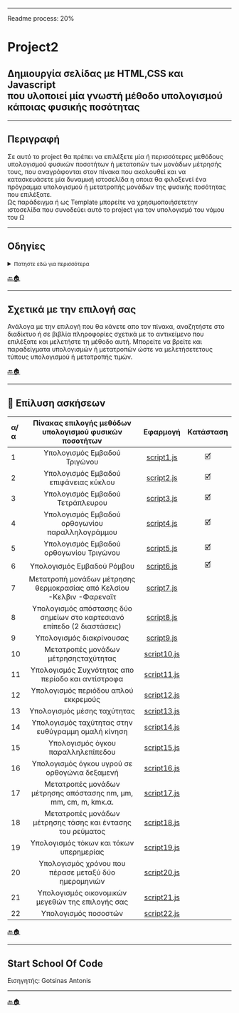 --------------------------------------------------------------------------------------------------------------
Readme process: 20%

# Project2 #
## Δημιουργία σελίδας με HTML,CSS και Javascript <br/> που υλοποιεί μία γνωστή μέθοδο υπολογισμού κάποιας φυσικής ποσότητας ##


----------------------------------------------------------------------------------------------------------------

## Περιγραφή ## 

Σε αυτό το project θα πρέπει να επιλέξετε μία ή περισσότερες μεθόδους υπολογισμού φυσικών ποσοτήτων ή μετατοπών των μονάδων μέτρησής τους, 
που αναγράφονται στον πίνακα που ακολουθεί και να κατασκευάσετε μία δυναμική ιστοσελίδα η οποια θα φιλοξενεί ένα πρόγραμμα υπολογισμού ή μετατροπής 
μονάδων της φυσικής ποσότητας που επιλέξατε.<br/>
Ως παράδειγμα ή ως Template μπορείτε να χρησιμοποιήσετετην ιστοσελίδα που συνοδεύει αυτό το project για  τον υπολογισμό του νόμου του Ω

----------------------------------------------------------------------------------------------------------------

## Οδηγίες ##

<details>
<summary> <small>Πατηστε εδώ για περισσότερα</small></summary>

1. Για την φυσική ποσότητα που θα επιλέξετε πρέπει να δημιουργήσετε ένα αρχείο javascript με  κατάληξη .js <br/>
και  μέσα  σε  αυτό να  υλοποιήσετε  μία  συνάρτηση υπολογισμού ή μετατροπής μονάδωναυτής της φυσικής ποσότητας<br/>
η οποία θα δέχεται παραμέτρους γνωστών μεταβλητών και θα επιστρέφει το αποτέλεσμα του υπολογισμού ή της μετατροπής. <br/>
Το όνομα του αρχείου είναι δική σας επιλογή.

2. Για το αρχείο που περιέχει τις συναρτήσεις να δημιουργήσετε ένα αρχείο κειμένου ή άλλης μορφής της επιλογής σας <br/>
μέσα στο οποίο θα γράψετε ένα reference της συνάρτησης  ή  των  συναρτήσεων  που  υλοποιήσατε  μέσα  στο  αρχείο js. <br/>
Χρησιμοποιήστε το αρχείο OhmsReference.txt που συνοδεύει το παράδειγμα με το νόμο του Ωμ <br/>
για να πάρετε μία ιδέα πως πρεπει να δημιουργήσετε αυτό το reference.<br/>

3. Η ιστοσελίδασας που θα φιλοξενήσει το πρόγραμμα υπολογισμού της φυσικής ποσότητας πουεπιλέξατε θα πρέπει να έχει ένα γραφικό περιβάλλον διεπαφής 
με το χρήστη μέσω του οποίου αυτός θα μπορεί να εισαγάγει τις γνωστές τιμές των παραμέτρων που θα λάβουν μέρος στη συνάρτηση υπολογισμού ή μετατροπής 
και με το πάτημα κάποιου πλήκτρου να εκτελείται ο υπολογισμός και το αποτέλεσμα να εμφανίζεται σε κάποιο στοιχείο της επιλογής σας.<br/> 
Πάρτε ως παράδειγμα τη σελίδα index.htmlπουσυνοδεύει το παράδειγμα με το νόμο του Ωμ.<br/>
***ΜΗΝ ΞΕΧΑΣΕΤΕ*** να γράψετε ένα μικρό κομμάτι θεωρίας που σχετίζεται με τους τύπους και τις τεχνικές που χρησιμοποιήσατε.

4. Η μορφοποίηση cssκαι ο σχηματισμός της σελίδας σας είναι καθαρά δική σας επιλογή απλά προσπαθήστε να κάνετε τη σελίδα σας όσο πιο λειτουργική και ευπαρουσίαστη μπορείτε.


| α/α | Πίνακας επιλογής μεθόδων υπολογισμού φυσικών ποσοτήτων  | Εφαρμογή | 
| :--- | :---: | :---: | 
| 1 | Υπολογισμός Εμβαδού Τριγώνου | [script1.js](#script1) |
| 2 | Υπολογισμός Εμβαδού επιφάνειας κύκλου | [script2.js](#script2) |
| 3 | Υπολογισμός Εμβαδού Τετράπλευρου | [script3.js](#script3) |
| 4 | Υπολογισμός Εμβαδού ορθογωνίου παραλληλογράμμου | [script4.js](#script4) |
| 5 | Υπολογισμός Εμβαδού ορθογωνίου Τριγώνου | [script5.js](#script5) |
| 6 | Υπολογισμός Εμβαδού Ρόμβου | [script6.js](#script6) |
| 7 | Μετατροπή μονάδων μέτρησης θερμοκρασίας από Κελσίου -Κελβιν -Φαρεναϊτ | [script7.js](#script7) |
| 8 | Υπολογισμός απόστασης δύο σημείων στο καρτεσιανό επίπεδο (2 διαστάσεις) | [script8.js](#script8) |
| 9 | Υπολογισμός διακρίνουσας | [script9.js](#script9) |
| 10 | Μετατροπές μονάδων μέτρησηςταχύτητας | [script10.js](#script10) |
| 11 | Υπολογισμός Συχνότητας απο περίοδο και αντίστροφα | [script11.js](#script1) |
| 12 | Υπολογισμός περιόδου απλού εκκρεμούς | [script12.js](#script12) |
| 13 | Υπολογισμός μέσης ταχύτητας | [script13.js](#script13) |
| 14 | Υπολογισμός ταχύτητας στην ευθύγραμμη ομαλή κίνηση | [script14.js](#script14) |
| 15 | Υπολογισμός όγκου παραλληλεπίπεδου | [script15.js](#script15) |
| 16 | Υπολογισμός όγκου υγρού σε ορθογώνια δεξαμενή | [script16.js](#script16) |
| 17 | Μετατροπές μονάδων μέτρησης απόστασης nm, μm, mm, cm, m, kmκ.α. | [script17.js](#script17) |
| 18 | Μετατροπές μονάδων μέτρησης τάσης και έντασης του ρεύματος | [script18.js](#script18) |
| 19 | Υπολογισμός τόκων και τόκων υπερημερίας | [script19.js](#script19) |
| 20 | Υπολογισμός χρόνου που πέρασε μεταξύ δύο ημερομηνιών | [script20.js](#script20) |
| 21 | Υπολογισμός οικονομικών μεγεθών της επιλογής σας  | [script21.js](#script21) |
| 22 | Υπολογισμός ποσοστών  | [script22.js](#script1) |

#### Επιλέξτε το δικό σας υπολογισμό ή μετατροπή μονάδων που μπορεί να γνωρίζεται από τις σπουδές σας αλλιώς αναζητήστε στο διαδίκτυο διάφορα είδη υπολογισμών και μετατροπών που θα μπορούσατε να τα εφαρμόσετε σε αυτό το project


</details>




[🔙🏠](#project2)

----------------------------------------------------------------------------------------------------------------

## Σχετικά με την επιλογή σας ##

Ανάλογα με την επιλογή που θα κάνετε απο τον πίνακα, αναζητήστε στο διαδίκτυο ή σε βιβλία πληροφορίες σχετικά με το αντικείμενο που επιλέξατε 
και μελετήστε τη μέθοδο αυτή. Μπορείτε να βρείτε και παραδείγματα υπολογισμών ή μετατροπών ώστε να μελετήσετετους τύπους υπολογισμού ή μετατροπής τιμών.

[🔙🏠](#project2)

----------------------------------------------------------------------------------------------------------------

## 🧮 Επίλυση ασκήσεων ##

| α/α | Πίνακας επιλογής μεθόδων υπολογισμού φυσικών ποσοτήτων  | Εφαρμογή | Κατάσταση |
| :--- | :---: | :---: | :---: |
| 1 | Υπολογισμός Εμβαδού Τριγώνου | [script1.js](#script1) | 🗹 |
| 2 | Υπολογισμός Εμβαδού επιφάνειας κύκλου | [script2.js](#script2) | 🗹 |
| 3 | Υπολογισμός Εμβαδού Τετράπλευρου | [script3.js](#script3) | 🗹 |
| 4 | Υπολογισμός Εμβαδού ορθογωνίου παραλληλογράμμου | [script4.js](#script4) | 🗹 |
| 5 | Υπολογισμός Εμβαδού ορθογωνίου Τριγώνου | [script5.js](#script5) | 🗹 |
| 6 | Υπολογισμός Εμβαδού Ρόμβου | [script6.js](#script6) | 🗹 |
| 7 | Μετατροπή μονάδων μέτρησης θερμοκρασίας από Κελσίου -Κελβιν -Φαρεναϊτ | [script7.js](#script7) |
| 8 | Υπολογισμός απόστασης δύο σημείων στο καρτεσιανό επίπεδο (2 διαστάσεις) | [script8.js](#script8) |
| 9 | Υπολογισμός διακρίνουσας | [script9.js](#script9) |
| 10 | Μετατροπές μονάδων μέτρησηςταχύτητας | [script10.js](#script10) |
| 11 | Υπολογισμός Συχνότητας απο περίοδο και αντίστροφα | [script11.js](#script1) |
| 12 | Υπολογισμός περιόδου απλού εκκρεμούς | [script12.js](#script12) |
| 13 | Υπολογισμός μέσης ταχύτητας | [script13.js](#script13) |
| 14 | Υπολογισμός ταχύτητας στην ευθύγραμμη ομαλή κίνηση | [script14.js](#script14) |
| 15 | Υπολογισμός όγκου παραλληλεπίπεδου | [script15.js](#script15) |
| 16 | Υπολογισμός όγκου υγρού σε ορθογώνια δεξαμενή | [script16.js](#script16) |
| 17 | Μετατροπές μονάδων μέτρησης απόστασης nm, μm, mm, cm, m, kmκ.α. | [script17.js](#script17) |
| 18 | Μετατροπές μονάδων μέτρησης τάσης και έντασης του ρεύματος | [script18.js](#script18) |
| 19 | Υπολογισμός τόκων και τόκων υπερημερίας | [script19.js](#script19) |
| 20 | Υπολογισμός χρόνου που πέρασε μεταξύ δύο ημερομηνιών | [script20.js](#script20) |
| 21 | Υπολογισμός οικονομικών μεγεθών της επιλογής σας  | [script21.js](#script21) |
| 22 | Υπολογισμός ποσοστών  | [script22.js](#script1) |

[🔙🏠](#project2)

----------------------------------------------------------------------------------------------------------------

## Start School Of Code ##
Εισηγητής: Gotsinas Antonis

----------------------------------------------------------------------------------------------------------------

[🔙🏠](#project2)
